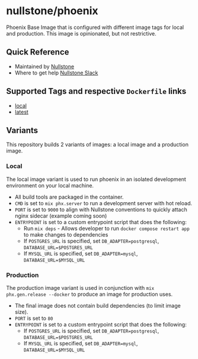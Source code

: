 # nullstone/phoenix

Phoenix Base Image that is configured with different image tags for local and production.
This image is opinionated, but not restrictive.

## Quick Reference

- Maintained by
  [Nullstone](https://nullstone.io)
- Where to get help
  [Nullstone Slack](https://join.slack.com/t/nullstone-community/signup)

## Supported Tags and respective `Dockerfile` links

- [local](local.Dockerfile)
- [latest](Dockerfile)

## Variants

This repository builds 2 variants of images: a local image and a production image.

### Local

The local image variant is used to run phoenix in an isolated development environment on your local machine.
- All build tools are packaged in the container.
- `CMD` is set to `mix phx.server` to run a development server with hot reload.
- `PORT` is set to `9000` to align with Nullstone conventions to quickly attach nginx sidecar (example coming soon)
- `ENTRYPOINT` is set to a custom entrypoint script that does the following:
  - Run `mix deps` - Allows developer to run `docker compose restart app` to make changes to dependencies
  - If `POSTGRES_URL` is specified, set `DB_ADAPTER=postgresql`, `DATABASE_URL=$POSTGRES_URL`
  - If `MYSQL_URL` is specified, set `DB_ADAPTER=mysql`, `DATABASE_URL=$MYSQL_URL`

### Production

The production image variant is used in conjunction with `mix phx.gen.release --docker` to produce an image for production uses.
- The final image does not contain build dependencies (to limit image size).
- `PORT` is set to `80`
- `ENTRYPOINT` is set to a custom entrypoint script that does the following:
  - If `POSTGRES_URL` is specified, set `DB_ADAPTER=postgresql`, `DATABASE_URL=$POSTGRES_URL`
  - If `MYSQL_URL` is specified, set `DB_ADAPTER=mysql`, `DATABASE_URL=$MYSQL_URL`
